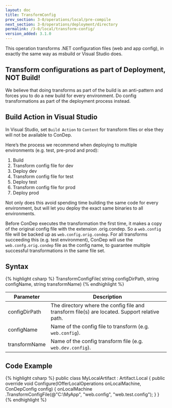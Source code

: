 ```yaml
---
layout: doc
title: TransformConfig
prev_section: 3-0/operations/local/pre-compile
next_section: 3-0/operations/deployment/directory
permalink: /3-0/local/transform-config/
version_added: 3.1.0
---
```


This operation transforms .NET configuration files (web and app config), in exactly the same way as msbuild or Visual Studio does.

<div class="note info">
	<h2>Transform configurations as part of Deployment, NOT Build!</h2>
  <p>
		We believe that doing transforms as part of the build is an anti-pattern and forces you to do a new build for every environment. Do config transformations as part of the deployment process instead.
	</p>
</div>

<div class="note warn">
	<h2>Build Action in Visual Studio</h2>
	<p>In Visual Studio, set <code>Build Action</code> to <code>Content</code> for transform files or else they will not be available to ConDep.</p>
</div>

Here’s the process we recommend when deploying to multiple environments (e.g. test, pre-prod and prod):

1. Build
2. Transform config file for dev
3. Deploy dev
4. Transform config file for test
5. Deploy test
6. Transform config file for prod
7. Deploy prod

Not only does this avoid spending time building the same code for every environment, but will let you deploy the exact same binaries to all environments.

Before ConDep executes the transformation the first time, it makes a copy of the original config file with the extension .orig.condep. So a `web.config` file will be backed up as `web.config.orig.condep`. For all transforms succeeding this (e.g. test environment), ConDep will use the `web.confg.orig.condep` file as the config name, to guarantee multiple successful transformations in the same file set.

## Syntax

{% highlight csharp %}
TransformConfigFile(
  string configDirPath,
  string configName,
  string transformName)
{% endhighlight %}

<table>
	<thead>
		<tr>
			<th>Parameter</th>
			<th>Description</th>
		</tr>
	</thead>
	<tbody>
		<tr>
			<td>configDirPath</td>
			<td>The directory where the config file and transform file(s) are located. Support relative path.</td>
		</tr>
		<tr>
			<td>configName</td>
			<td>Name of the config file to transform (e.g. <code>web.config</code>).</td>
		</tr>
		<tr>
			<td>transformName</td>
			<td>Name of the config transform file (e.g. <code>web.dev.config</code>).</td>
		</tr>
	</tbody>
</table>

## Code Example

{% highlight csharp %}
public class MyLocalArtifact : Artifact.Local
{
	public override void Configure(IOfferLocalOperations onLocalMachine, ConDepConfig config)
	{
	    onLocalMachine
	        .TransformConfigFile(@"C:\MyApp", "web.config", "web.test.config");
	}
}
{% endhighlight %}
